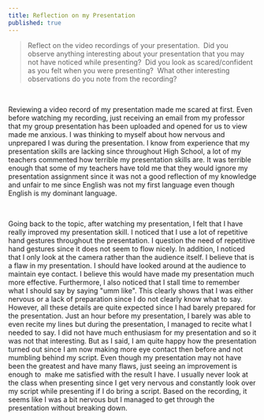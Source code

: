 ```yaml
---
title: Reflection on my Presentation
published: true
---
```

> Reflect on the video recordings of your presentation.  Did you observe anything interesting about your presentation that you may not have noticed while presenting?  Did you look as scared/confident as you felt when you were presenting?  What other interesting observations do you note from the recording?

<br />

Reviewing a video record of my presentation made me scared at first. Even before watching my recording, just receiving an email from my professor that my group presentation has been uploaded and opened for us to view made me anxious. I was thinking to myself about how nervous and unprepared I was during the presentation. I know from experience that my presentation skills are lacking since throughout High School, a lot of my teachers commented how terrible my presentation skills are. It was terrible enough that some of my teachers have told me that they would ignore my presentation assignment since it was not a good reflection of my knowledge and unfair to me since English was not my first language even though English is my dominant language.
 
<br />
 

Going back to the topic, after watching my presentation, I felt that I have really improved my presentation skill. I noticed that I use a lot of repetitive hand gestures throughout the presentation. I question the need of repetitive hand gestures since it does not seem to flow nicely. In addition, I noticed that I only look at the camera rather than the audience itself. I believe that is a flaw in my presentation. I should have looked around at the audience to maintain eye contact. I believe this would have made my presentation much more effective. Furthermore, I also noticed that I stall time to remember what I should say by saying "umm like". This clearly shows that I was either nervous or a lack of preparation since I do not clearly know what to say. However, all these details are quite expected since I had barely prepared for the presentation. Just an hour before my presentation, I barely was able to even recite my lines but during the presentation, I managed to recite what I needed to say. I did not have much enthusiasm for my presentation and so it was not that interesting. But as I said, I am quite happy how the presentation turned out since I am now making more eye contact then before and not mumbling behind my script. Even though my presentation may not have been the greatest and have many flaws, just seeing an improvement is enough to  make me satisfied with the result I have. I usually never look at the class when presenting since I get very nervous and constantly look over my script while presenting if I do bring a script. Based on the recording, it seems like I was a bit nervous but I managed to get through the presentation without breaking down.

